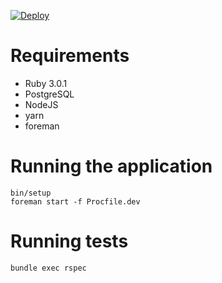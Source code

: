 [![Deploy](https://www.herokucdn.com/deploy/button.svg)](https://heroku.com/deploy)

# Requirements
- Ruby 3.0.1
- PostgreSQL
- NodeJS
- yarn
- foreman

# Running the application
```
bin/setup
foreman start -f Procfile.dev
```

# Running tests
```
bundle exec rspec
```
